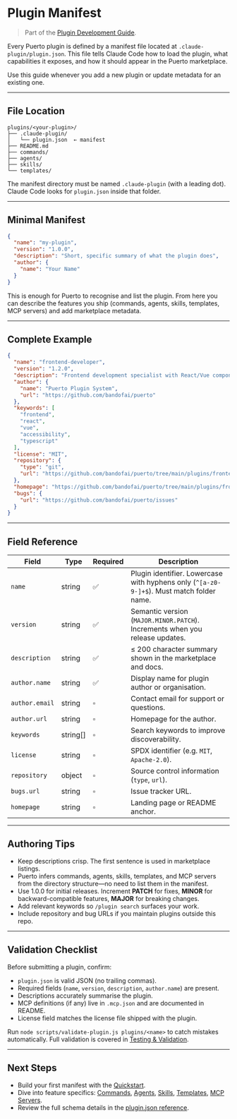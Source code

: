 # Plugin Manifest
> Part of the [Plugin Development Guide](index.md).

Every Puerto plugin is defined by a manifest file located at `.claude-plugin/plugin.json`. This file tells Claude Code how to load the plugin, what capabilities it exposes, and how it should appear in the Puerto marketplace.

Use this guide whenever you add a new plugin or update metadata for an existing one.

---

## File Location

```
plugins/<your-plugin>/
├── .claude-plugin/
│   └── plugin.json  ← manifest
├── README.md
├── commands/
├── agents/
├── skills/
└── templates/
```

The manifest directory must be named `.claude-plugin` (with a leading dot). Claude Code looks for `plugin.json` inside that folder.

---

## Minimal Manifest

```json
{
  "name": "my-plugin",
  "version": "1.0.0",
  "description": "Short, specific summary of what the plugin does",
  "author": {
    "name": "Your Name"
  }
}
```

This is enough for Puerto to recognise and list the plugin. From here you can describe the features you ship (commands, agents, skills, templates, MCP servers) and add marketplace metadata.

---

## Complete Example

```json
{
  "name": "frontend-developer",
  "version": "1.2.0",
  "description": "Frontend development specialist with React/Vue component generation, accessibility validation, and responsive styling",
  "author": {
    "name": "Puerto Plugin System",
    "url": "https://github.com/bandofai/puerto"
  },
  "keywords": [
    "frontend",
    "react",
    "vue",
    "accessibility",
    "typescript"
  ],
  "license": "MIT",
  "repository": {
    "type": "git",
    "url": "https://github.com/bandofai/puerto/tree/main/plugins/frontend-developer"
  },
  "homepage": "https://github.com/bandofai/puerto/tree/main/plugins/frontend-developer#readme",
  "bugs": {
    "url": "https://github.com/bandofai/puerto/issues"
  }
}
```

---

## Field Reference

| Field | Type | Required | Description |
|-------|------|----------|-------------|
| `name` | string | ✅ | Plugin identifier. Lowercase with hyphens only (`^[a-z0-9-]+$`). Must match folder name. |
| `version` | string | ✅ | Semantic version (`MAJOR.MINOR.PATCH`). Increments when you release updates. |
| `description` | string | ✅ | ≤ 200 character summary shown in the marketplace and docs. |
| `author.name` | string | ✅ | Display name for plugin author or organisation. |
| `author.email` | string | ▫️ | Contact email for support or questions. |
| `author.url` | string | ▫️ | Homepage for the author. |
| `keywords` | string[] | ▫️ | Search keywords to improve discoverability. |
| `license` | string | ▫️ | SPDX identifier (e.g. `MIT`, `Apache-2.0`). |
| `repository` | object | ▫️ | Source control information (`type`, `url`). |
| `bugs.url` | string | ▫️ | Issue tracker URL. |
| `homepage` | string | ▫️ | Landing page or README anchor. |

---

## Authoring Tips

- Keep descriptions crisp. The first sentence is used in marketplace listings.
- Puerto infers commands, agents, skills, templates, and MCP servers from the directory structure—no need to list them in the manifest.
- Use 1.0.0 for initial releases. Increment **PATCH** for fixes, **MINOR** for backward-compatible features, **MAJOR** for breaking changes.
- Add relevant keywords so `/plugin search` surfaces your work.
- Include repository and bug URLs if you maintain plugins outside this repo.

---

## Validation Checklist

Before submitting a plugin, confirm:

- `plugin.json` is valid JSON (no trailing commas).
- Required fields (`name`, `version`, `description`, `author.name`) are present.
- Descriptions accurately summarise the plugin.
- MCP definitions (if any) live in `.mcp.json` and are documented in README.
- License field matches the license file shipped with the plugin.

Run `node scripts/validate-plugin.js plugins/<name>` to catch mistakes automatically. Full validation is covered in [Testing & Validation](testing-and-validation.md).

---

## Next Steps

- Build your first manifest with the [Quickstart](quickstart.md).
- Dive into feature specifics: [Commands](commands.md), [Agents](agents.md), [Skills](skills.md), [Templates](templates.md), [MCP Servers](mcp-servers.md).
- Review the full schema details in the [plugin.json reference](../reference/plugin-json-schema.md).
